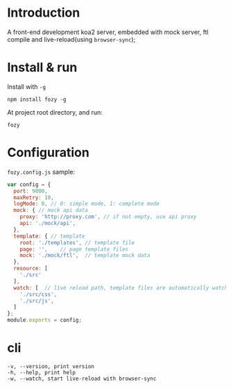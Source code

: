 
# Introduction

A front-end development koa2 server, embedded with mock server, ftl compile and live-reload(using `browser-sync`);

# Install & run

Install with `-g`

`npm install fozy -g`

At project root directory, and run:

`fozy`

# Configuration

`fozy.config.js` sample:

```js
var config = {
  port: 9000,
  maxRetry: 10,
  logMode: 0, // 0: simple mode, 1: complete mode
  mock: { // mock api data
    proxy: 'http://proxy.com', // if not empty, use api proxy
    api: './mock/api',
  },     
  template: { // template
    root: './templates', // template file
    page: '',    // page template files
    mock: './mock/ftl',  // template mock data
  },
  resource: [
    './src'
  ],
  watch: [  // live reload path, template files are automatically watched
    './src/css',
    './src/js',
  ]
};
module.exports = config;
```

# cli

```
-v, --version, print version
-h, --help, print help
-w, --watch, start live-reload with browser-sync
```